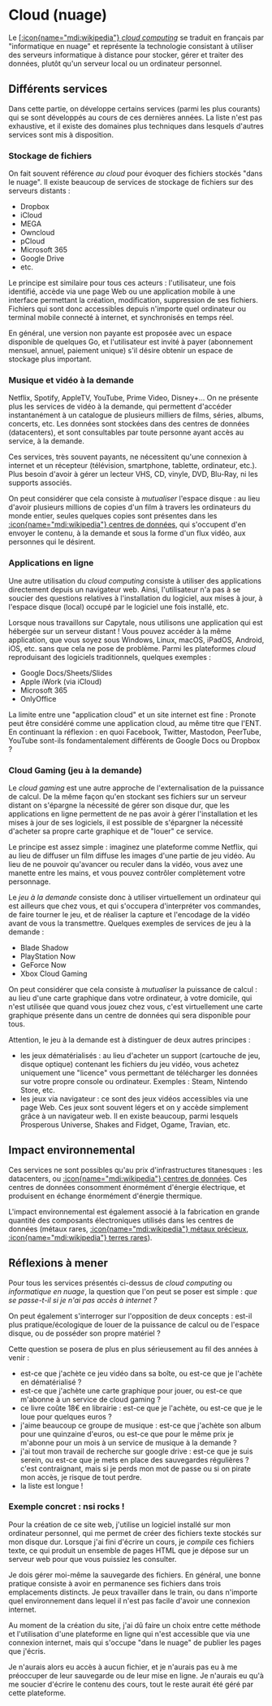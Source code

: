 # Cloud (nuage)

Le [[:icon{name="mdi:wikipedia"} *cloud computing*](https://fr.wikipedia.org/wiki/Cloud_computing) se traduit en français par "informatique en nuage" et représente la technologie consistant à utiliser des serveurs informatique à distance pour stocker, gérer et traiter des données, plutôt qu'un serveur local ou un ordinateur personnel.

## Différents services
Dans cette partie, on développe certains services (parmi les plus courants) qui se sont développés au cours de ces dernières années. La liste n'est pas exhaustive, et il existe des domaines plus techniques dans lesquels d'autres services sont mis à disposition.

### Stockage de fichiers
On fait souvent référence *au cloud* pour évoquer des fichiers stockés "dans le nuage". Il existe beaucoup de services de stockage de fichiers sur des serveurs distants :
- Dropbox
- iCloud
- MEGA
- Owncloud
- pCloud
- Microsoft 365
- Google Drive
- etc.

Le principe est similaire pour tous ces acteurs : l'utilisateur, une fois identifié, accède via une page Web ou une application mobile à une interface permettant la création, modification, suppression de ses fichiers. Fichiers qui sont donc accessibles depuis n'importe quel ordinateur ou terminal mobile connecté à internet, et synchronisés en temps réel.

En général, une version non payante est proposée avec un espace disponible de quelques Go, et l'utilisateur est invité à payer (abonnement mensuel, annuel, paiement unique) s'il désire obtenir un espace de stockage plus important.

### Musique et vidéo à la demande
Netflix, Spotify, AppleTV, YouTube, Prime Video, Disney+... On ne présente plus les services de vidéo à la demande, qui permettent d'accéder instantanément à un catalogue de plusieurs milliers de films, séries, albums, concerts, etc. Les données sont stockées dans des centres de données (datacenters), et sont consultables par toute personne ayant accès au service, à la demande.

Ces services, très souvent payants, ne nécessitent qu'une connexion à internet et un récepteur (télévision, smartphone, tablette, ordinateur, etc.). Plus besoin d'avoir à gérer un lecteur VHS, CD, vinyle, DVD, Blu-Ray, ni les supports associés.

On peut considérer que cela consiste à *mutualiser* l'espace disque : au lieu d'avoir plusieurs millions de copies d'un film à travers les ordinateurs du monde entier, seules quelques copies sont présentes dans les [:icon{name="mdi:wikipedia"} centres de données](https://fr.wikipedia.org/wiki/Centre_de_donn%C3%A9es), qui s'occupent d'en envoyer le contenu, à la demande et sous la forme d'un flux vidéo, aux personnes qui le désirent.

### Applications en ligne
Une autre utilisation du *cloud computing* consiste à utiliser des applications directement depuis un navigateur web. Ainsi, l'utilisateur n'a pas à se soucier des questions relatives à l'installation du logiciel, aux mises à jour, à l'espace disque (local) occupé par le logiciel une fois installé, etc.

Lorsque nous travaillons sur Capytale, nous utilisons une application qui est hébergée sur un serveur distant ! Vous pouvez accéder à la même application, que vous soyez sous Windows, Linux, macOS, iPadOS, Android, iOS, etc. sans que cela ne pose de problème. Parmi les plateformes *cloud* reproduisant des logiciels traditionnels, quelques exemples :
- Google Docs/Sheets/Slides
- Apple iWork (via iCloud)
- Microsoft 365
- OnlyOffice

La limite entre une "application cloud" et un site internet est fine : Pronote peut être considéré comme une application cloud, au même titre que l'ENT. En continuant la réflexion : en quoi Facebook, Twitter, Mastodon, PeerTube, YouTube sont-ils fondamentalement différents de Google Docs ou Dropbox ?

### Cloud Gaming (jeu à la demande)
Le *cloud gaming* est une autre approche de l'externalisation de la puissance de calcul. De la même façon qu'en stockant ses fichiers sur un serveur distant on s'épargne la nécessité de gérer son disque dur, que les applications en ligne permettent de ne pas avoir à gérer l'installation et les mises à jour de ses logiciels, il est possible de s'épargner la nécessité d'acheter sa propre carte graphique et de "louer" ce service.

Le principe est assez simple : imaginez une plateforme comme Netflix, qui au lieu de diffuser un film diffuse les images d'une partie de jeu vidéo. Au lieu de ne pouvoir qu'avancer ou reculer dans la vidéo, vous avez une manette entre les mains, et vous pouvez contrôler complètement votre personnage.

Le *jeu à la demande* consiste donc à utiliser virtuellement un ordinateur qui est ailleurs que chez vous, et qui s'occupera d'interpréter vos commandes, de faire tourner le jeu, et de réaliser la capture et l'encodage de la vidéo avant de vous la transmettre. Quelques exemples de services de jeu à la demande :
- Blade Shadow
- PlayStation Now
- GeForce Now
- Xbox Cloud Gaming

On peut considérer que cela consiste à *mutualiser* la puissance de calcul : au lieu d'une carte graphique dans votre ordinateur, à votre domicile, qui n'est utilisée que quand vous jouez chez vous, c'est virtuellement une carte graphique présente dans un centre de données qui sera disponible pour tous.

Attention, le jeu à la demande est à distinguer de deux autres principes :
- les jeux dématérialisés : au lieu d'acheter un support (cartouche de jeu, disque optique) contenant les fichiers du jeu vidéo, vous achetez uniquement une "licence" vous permettant de télécharger les données sur votre propre console ou ordinateur. Exemples : Steam, Nintendo Store, etc.
- les jeux via navigateur : ce sont des jeux vidéos accessibles via une page Web. Ces jeux sont souvent légers et on y accède simplement grâce à un navigateur web. Il en existe beaucoup, parmi lesquels Prosperous Universe, Shakes and Fidget, Ogame, Travian, etc.

## Impact environnemental
Ces services ne sont possibles qu'au prix d'infrastructures titanesques : les datacenters, ou [:icon{name="mdi:wikipedia"} centres de données](https://fr.wikipedia.org/wiki/Centre_de_donn%C3%A9es). Ces centres de données consomment énormément d'énergie électrique, et produisent en échange énormément d'énergie thermique.

L'impact environnemental est également associé à la fabrication en grande quantité des composants électroniques utilisés dans les centres de données (métaux rares, [:icon{name="mdi:wikipedia"} métaux précieux](https://fr.wikipedia.org/wiki/M%C3%A9tal_pr%C3%A9cieux), [:icon{name="mdi:wikipedia"} terres rares](https://fr.wikipedia.org/wiki/Terre_rare)).

## Réflexions à mener
Pour tous les services présentés ci-dessus de *cloud computing* ou *informatique en nuage*, la question que l'on peut se poser est simple : *que se passe-t-il si je n'ai pas accès à internet ?*

On peut également s'interroger sur l'opposition de deux concepts : est-il plus pratique/écologique de louer de la puissance de calcul ou de l'espace disque, ou de posséder son propre matériel ?

Cette question se posera de plus en plus sérieusement au fil des années à venir : 
- est-ce que j'achète ce jeu vidéo dans sa boîte, ou est-ce que je l'achète en dématérialisé ?
- est-ce que j'achète une carte graphique pour jouer, ou est-ce que m'abonne à un service de cloud gaming ?
- ce livre coûte 18€ en librairie : est-ce que je l'achète, ou est-ce que je le loue pour quelques euros ?
- j'aime beaucoup ce groupe de musique : est-ce que j'achète son album pour une quinzaine d'euros, ou est-ce que pour le même prix je m'abonne pour un mois à un service de musique à la demande ?
- j'ai tout mon travail de recherche sur google drive : est-ce que je suis serein, ou est-ce que je mets en place des sauvegardes régulières ? c'est contraignant, mais si je perds mon mot de passe ou si on pirate mon accès, je risque de tout perdre.
- la liste est longue !

### Exemple concret : nsi rocks !
Pour la création de ce site web, j'utilise un logiciel installé sur mon ordinateur personnel, qui me permet de créer des fichiers texte stockés sur mon disque dur. Lorsque j'ai fini d'écrire un cours, je *compile* ces fichiers texte, ce qui produit un ensemble de pages HTML que je dépose sur un serveur web pour que vous puissiez les consulter.

Je dois gérer moi-même la sauvegarde des fichiers. En général, une bonne pratique consiste à avoir en permanence ses fichiers dans trois emplacements distincts. Je peux travailler dans le train, ou dans n'importe quel environnement dans lequel il n'est pas facile d'avoir une connexion internet.

Au moment de la création du site, j'ai dû faire un choix entre cette méthode et l'utilisation d'une plateforme en ligne qui n'est accessible que via une connexion internet, mais qui s'occupe "dans le nuage" de publier les pages que j'écris.

Je n'aurais alors eu accès à aucun fichier, et je n'aurais pas eu à me préoccuper de leur sauvegarde ou de leur mise en ligne. Je n'aurais eu qu'à me soucier d'écrire le contenu des cours, tout le reste aurait été géré par cette plateforme.